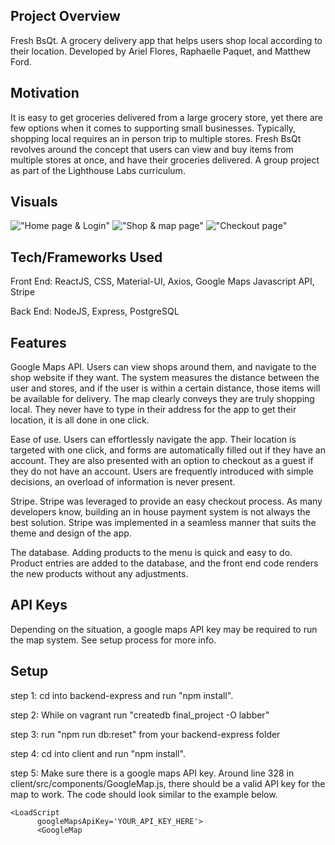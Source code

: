
## Project Overview

Fresh BsQt. A grocery delivery app that helps users shop local according to their location. Developed by Ariel Flores, Raphaelle Paquet, and Matthew Ford. 

## Motivation 

It is easy to get groceries delivered from a large grocery store, yet there are few options when it comes to supporting small businesses. Typically, shopping local requires an in person trip to multiple stores. Fresh BsQt revolves around the concept that users can view and buy items from multiple stores at once, and have their groceries delivered. A group project as part of the Lighthouse Labs curriculum.

## Visuals

!["Home page & Login"](client/public/screenshots/home-login2.gif)
!["Shop & map page"](client/public/screenshots/shoppage.gif)
!["Checkout page"](client/public/screenshots/checkout.gif)

## Tech/Frameworks Used

Front End: ReactJS, CSS, Material-UI, Axios, Google Maps Javascript API, Stripe

Back End: NodeJS, Express, PostgreSQL

## Features

Google Maps API. Users can view shops around them, and navigate to the shop website if they want. The system measures the distance between the user and stores, and if the user is within a certain distance, those items will be available for delivery. The map clearly conveys they are truly shopping local. They never have to type in their address for the app to get their location, it is all done in one click. 

Ease of use. Users can effortlessly navigate the app. Their location is targeted with one click, and forms are automatically filled out if they have an account. They are also presented with an option to checkout as a guest if they do not have an account. Users are frequently introduced with simple decisions, an overload of information is never present. 

Stripe. Stripe was leveraged to provide an easy checkout process. As many developers know, building an in house payment system is not always the best solution. Stripe was implemented in a seamless manner that suits the theme and design of the app. 

The database. Adding products to the menu is quick and easy to do. Product entries are added to the database, and the front end code renders the new products without any adjustments. 

## API Keys

Depending on the situation, a google maps API key may be required to run the map system. See setup process for more info.


## Setup
step 1: cd into backend-express and run "npm install".

step 2: While on vagrant run "createdb final_project -O labber"

step 3: run "npm run db:reset" from your backend-express folder

step 4: cd into client and run "npm install".

step 5: Make sure there is a google maps API key. Around line 328 in client/src/components/GoogleMap.js, there should be a valid API key for the map to work. The code should look similar to the example below. 

```
<LoadScript
      googleMapsApiKey='YOUR_API_KEY_HERE'>
      <GoogleMap
```